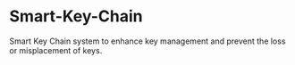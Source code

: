 # Smart-Key-Chain
Smart Key Chain system to enhance key management and prevent the loss or misplacement of keys.
